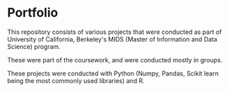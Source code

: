 # Portfolio

This repository consists of various projects that were conducted as part of University of California, Berkeley's MIDS (Master of Information and Data Science) program.

These were part of the coursework, and were conducted mostly in groups. 

These projects were conducted with Python (Numpy, Pandas, Scikit learn being the most commonly used libraries) and R.
